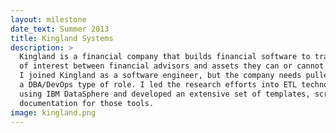 ```yaml
---
layout: milestone
date_text: Summer 2013
title: Kingland Systems
description: >
  Kingland is a financial company that builds financial software to track conflict's
  of interest between financial advisors and assets they can or cannot work with.
  I joined Kingland as a software engineer, but the company needs pulled me into more of
  a DBA/DevOps type of role. I led the research efforts into ETL technologies
  using IBM DataSphere and developed an extensive set of templates, scripts, and
  documentation for those tools.
image: kingland.png
---
```


